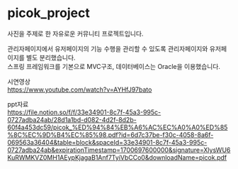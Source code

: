 # picok_project
사진을 주제로 한 자유로운 커뮤니티 프로젝트입니다.

관리자페이지에서 유저페이지의 기능 수행을 관리할 수 있도록 관리자페이지와 유저페이지를 별도 분리했습니다.  
스프링 프레임워크를 기본으로 MVC구조, 데이터베이스는 Oracle을 이용했습니다.

시연영상  
https://www.youtube.com/watch?v=AYHfJ97bato  

ppt자료  
https://file.notion.so/f/f/33e34901-8c7f-45a3-995c-0727adba24ab/28d1a1bd-d082-4d2f-8d2b-60f4a453dc59/picok_%ED%94%84%EB%A6%AC%EC%A0%A0%ED%85%8C%EC%9D%B4%EC%85%98.pdf?id=6d7c37be-f30c-4058-8a6f-069563a36404&table=block&spaceId=33e34901-8c7f-45a3-995c-0727adba24ab&expirationTimestamp=1700697600000&signature=XlysWU6KuRWMKVZ0MH1AEypKjagaB1Anf7TyiVbCCo0&downloadName=picok.pdf

